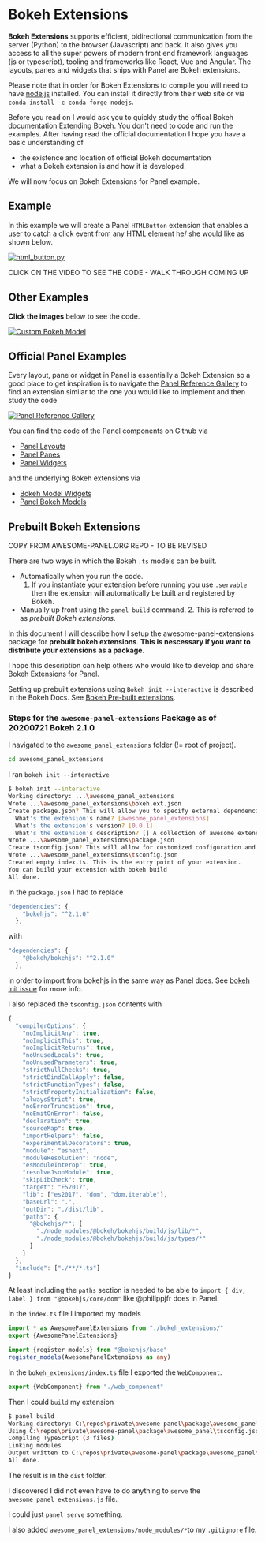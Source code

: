 # Bokeh Extensions

**Bokeh Extensions** supports efficient, bidirectional communication from the server (Python) to the browser (Javascript) and back. It also gives you access to all the super powers of modern front end framework languages (js or typescript), tooling and frameworks like React, Vue and Angular. The layouts, panes and widgets that ships with Panel are Bokeh extensions.

Please note that in order for Bokeh Extensions to compile you will need to have [node.js](https://nodejs.org) installed. You can install it directly from their web site or via `conda install -c conda-forge nodejs`.

Before you read on I would ask you to quickly study the offical Bokeh documentation [Extending Bokeh](https://docs.bokeh.org/en/latest/docs/user_guide/extensions.html). You don't need to code and run the examples. After having read the official documentation I hope you have a basic understanding of

- the existence and location of official Bokeh documentation
- what a Bokeh extension is and how it is developed.

We will now focus on Bokeh Extensions for Panel example.

## Example

In this example we will create a Panel `HTMLButton` extension that enables a user
to catch a click event from any HTML element he/ she would like as shown below.

[![html_button.py](html-button.gif)](https://github.com/MarcSkovMadsen/awesome-panel-extensions/blob/master/examples/guide/html_button/html_button.py)

CLICK ON THE VIDEO TO SEE THE CODE - WALK THROUGH COMING UP

## Other Examples

**Click the images** below to see the code.

[![Custom Bokeh Model](custom-bokeh-model.gif)](https://github.com/MarcSkovMadsen/awesome-panel-extensions/blob/master/examples/guide/custom_bokeh_model)

## Official Panel Examples

Every layout, pane or widget in Panel is essentially a Bokeh Extension so a good place to get inspiration is to navigate the [Panel Reference Gallery](https://panel.holoviz.org/reference/index.html) to find an extension similar to the one you would like to implement and then study the code

[![Panel Reference Gallery](panel-reference-gallery.gif)](https://panel.holoviz.org/reference/index.html)

You can find the code of the Panel components on Github via

- [Panel Layouts](https://github.com/holoviz/panel/tree/master/panel/layout)
- [Panel Panes](https://github.com/holoviz/panel/tree/master/panel/pane)
- [Panel Widgets](https://github.com/holoviz/panel/tree/master/panel/widgets)

and the underlying Bokeh extensions via

- [Bokeh Model Widgets](https://github.com/bokeh/bokeh/tree/master/bokehjs/src/lib/models/widgets)
- [Panel Bokeh Models](https://github.com/holoviz/panel/tree/master/panel/models)

## Prebuilt Bokeh Extensions

COPY FROM AWESOME-PANEL.ORG REPO - TO BE REVISED

There are two ways in which the Bokeh `.ts` models can be built.

- Automatically when you run the code.
  1. If you instantiate your extension before running you use `.servable` then the extension will automatically be built and registered by Bokeh.
- Manually up front using the `panel build` command.
  2. This is referred to as *prebuilt Bokeh extensions*.

In this document I will describe how I setup the awesome-panel-extensions package for **prebuilt bokeh extensions**. **This is nescessary if you want to distribute your extensions as a package.**

I hope this description can help others who would like to develop and share Bokeh Extensions for Panel.

Setting up prebuilt extensions using `Bokeh init --interactive` is described in the Bokeh Docs. See [Bokeh Pre-built extensions](https://docs.bokeh.org/en/latest/docs/user_guide/extensions.html).

### Steps for the `awesome-panel-extensions` Package as of 20200721 Bokeh 2.1.0

I navigated to the `awesome_panel_extensions` folder (!= root of project).

```bash
cd awesome_panel_extensions
```

I ran `bokeh init --interactive`

```bash
$ bokeh init --interactive
Working directory: ...\awesome_panel_extensions
Wrote ...\awesome_panel_extensions\bokeh.ext.json
Create package.json? This will allow you to specify external dependencies. [y/n] y
  What's the extension's name? [awesome_panel_extensions]
  What's the extension's version? [0.0.1]
  What's the extension's description? [] A collection of awesome extensions for Panel
Wrote ...\awesome_panel_extensions\package.json
Create tsconfig.json? This will allow for customized configuration and improved IDE experience. [y/n] y
Wrote ...\awesome_panel_extensions\tsconfig.json
Created empty index.ts. This is the entry point of your extension.
You can build your extension with bokeh build
All done.
```

In the `package.json` I had to replace

```ts
"dependencies": {
    "bokehjs": "^2.1.0"
  },
```

with

```ts
"dependencies": {
    "@bokeh/bokehjs": "^2.1.0"
  },
```

in order to import from bokehjs in the same way as Panel does. See [bokeh init issue](https://github.com/bokeh/bokeh/issues/10055) for more info.

I also replaced the `tsconfig.json` contents with

```ts
{
  "compilerOptions": {
    "noImplicitAny": true,
    "noImplicitThis": true,
    "noImplicitReturns": true,
    "noUnusedLocals": true,
    "noUnusedParameters": true,
    "strictNullChecks": true,
    "strictBindCallApply": false,
    "strictFunctionTypes": false,
    "strictPropertyInitialization": false,
    "alwaysStrict": true,
    "noErrorTruncation": true,
    "noEmitOnError": false,
    "declaration": true,
    "sourceMap": true,
    "importHelpers": false,
    "experimentalDecorators": true,
    "module": "esnext",
    "moduleResolution": "node",
    "esModuleInterop": true,
    "resolveJsonModule": true,
    "skipLibCheck": true,
    "target": "ES2017",
    "lib": ["es2017", "dom", "dom.iterable"],
    "baseUrl": ".",
    "outDir": "./dist/lib",
    "paths": {
      "@bokehjs/*": [
        "./node_modules/@bokeh/bokehjs/build/js/lib/*",
        "./node_modules/@bokeh/bokehjs/build/js/types/*"
      ]
    }
  },
  "include": ["./**/*.ts"]
}
```

At least including the `paths` section is needed to be able to `import { div, label } from "@bokehjs/core/dom"` like @philippjfr does in Panel.

In the `index.ts` file I imported my models

```ts
import * as AwesomePanelExtensions from "./bokeh_extensions/"
export {AwesomePanelExtensions}

import {register_models} from "@bokehjs/base"
register_models(AwesomePanelExtensions as any)
```

In the `bokeh_extensions/index.ts` file I exported the `WebComponent`.

```ts
export {WebComponent} from "./web_component"
```

Then I could `build` my extension

```bash
$ panel build
Working directory: C:\repos\private\awesome-panel\package\awesome_panel
Using C:\repos\private\awesome-panel\package\awesome_panel\tsconfig.json
Compiling TypeScript (3 files)
Linking modules
Output written to C:\repos\private\awesome-panel\package\awesome_panel\dist
All done.
```

The result is in the `dist` folder.

I discovered I did not even have to do anything to `serve` the `awesome_panel_extensions.js` file.

I could just `panel serve` something.

I also added `awesome_panel_extensions/node_modules/*`to my `.gitignore` file.
